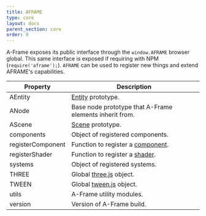 ```yaml
---
title: AFRAME
type: core
layout: docs
parent_section: core
order: 9
---
```


A-Frame exposes its public interface through the `window.AFRAME` browser global. This same interface is exposed if requiring with NPM (`require('aframe');`). `AFRAME` can be used to register new things and extend AFRAME's capabilities.

| Property          | Description                                             |
| ----------        | -------------                                           |
| AEntity           | [Entity][entity] prototype.                             |
| ANode             | Base node prototype that A-Frame elements inherit from. |
| AScene            | [Scene][scene] prototype.                               |
| components        | Object of registered components.                        |
| registerComponent | Function to register a [component][component].          |
| registerShader    | Function to register a [shader][shader].                |
| systems           | Object of registered systems.                           |
| THREE             | Global [three.js][three.js] object.                     |
| TWEEN             | Global [tween.js][tween.js] object.                     |
| utils             | A-Frame utility modules.                                |
| version           | Version of A-Frame build.                               |

[component]: ./component.md
[entity]: ./entity.md
[scene]: ./scene.md
[shader]: ./shaders.md
[three.js]: http://threejs.org
[tween.js]: https://github.com/tweenjs/tween.js
